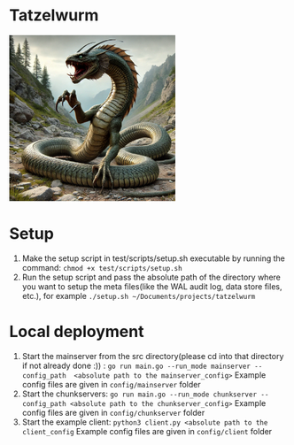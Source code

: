 # Tatzelwurm

<img src="tatzelwurm.jpeg" width="300">

# Setup
1. Make the setup script in test/scripts/setup.sh executable by running the command: `chmod +x test/scripts/setup.sh`
2. Run the setup script and pass the absolute path of the directory where you want to setup the meta files(like the WAL audit log, data store files, etc.), for example `./setup.sh ~/Documents/projects/tatzelwurm`

# Local deployment
1. Start the mainserver from the src directory(please cd into that directory if not already done :)) : `go run main.go --run_mode mainserver --config_path  <absolute path to the mainserver_config>` Example config files are given in `config/mainserver` folder
2. Start the chunkservers: `go run main.go --run_mode chunkserver --config_path <absolute path to the chunkserver_config>` Example config files are given in `config/chunkserver` folder 
3. Start the example client: `python3 client.py <absolute path to the client_config` Example config files are given in `config/client` folder
